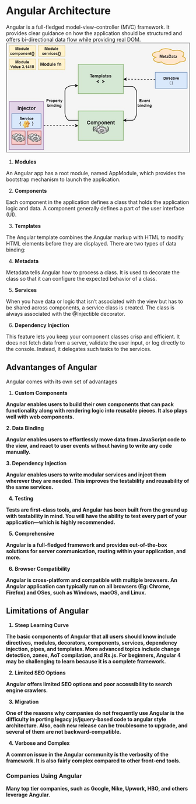 # Angular Architecture
Angular is a full-fledged model-view-controller (MVC) framework. It provides clear guidance on how the application should be structured and offers bi-directional data flow while providing real DOM. 
<img src="/images/ngarchitecture.jpg"/>

1. <b>Modules</b>
<p>An Angular app has a root module, named AppModule, which provides the bootstrap mechanism to launch the application.
<p>

2. <b>Components</b>
<p>Each component in the application defines a class that holds the application logic and data. A component generally defines a part of the user interface (UI).</p>

3. <b>Templates</b>
<p>The Angular template combines the Angular markup with HTML to modify HTML elements before they are displayed. There are two types of data binding: <p>

4. <b>Metadata</b>
<p>Metadata tells Angular how to process a class. It is used to decorate the class so that it can configure the expected behavior of a class.</p>

5. <b>Services</b>
<p>When you have data or logic that isn’t associated with the view but has to be shared across components, a service class is created. The class is always associated with the @Injectible decorator.</p>


6. <b>Dependency Injection</b>
<p>This feature lets you keep your component classes crisp and efficient. It does not fetch data from a server, validate the user input, or log directly to the console. Instead, it delegates such tasks to the services.</p>

## Advantanges of Angular

Angular comes with its own set of advantages 

1. <b>Custom Components<b>
<p>Angular enables users to build their own components that can pack functionality along with rendering logic into reusable pieces. It also plays well with web components.</p>

2.<b> Data Binding</b>
<p>Angular enables users to effortlessly move data from JavaScript code to the view, and react to user events without having to write any code manually. </p>

3.<b> Dependency Injection</b>
<p>Angular enables users to write modular services and inject them wherever they are needed. This improves the testability and reusability of the same services. <p>

4. <b>Testing</b>
<p>Tests are first-class tools, and Angular has been built from the ground up with testability in mind. You will have the ability to test every part of your application—which is highly recommended. </p>

5. <b>Comprehensive</b>
<p>Angular is a full-fledged framework and provides out-of-the-box solutions for server communication, routing within your application, and more.
</p>

6. <b>Browser Compatibility</b>
<p>Angular is cross-platform and compatible with multiple browsers. An Angular application can typically run on all browsers (Eg: Chrome, Firefox) and OSes, such as Windows, macOS, and Linux.</p>

 ## Limitations of Angular
1. <b>Steep Learning Curve</b>
<p>The basic components of Angular that all users should know include directives, modules, decorators, components, services, dependency injection, pipes, and templates. More advanced topics include change detection, zones, AoT compilation, and Rx.js. For beginners, Angular 4 may be challenging to learn because it is a complete framework.</p> 

2. <b>Limited SEO Options</b>
<p>Angular offers limited SEO options and poor accessibility to search engine crawlers. </p>

3. <b>Migration</b>
<p>One of the reasons why companies do not frequently use Angular is the difficulty in porting legacy js/jquery-based code to angular style architecture. Also, each new release can be troublesome to upgrade, and several of them are not backward-compatible.</p>

4. <b>Verbose and Complex</b>
<p>A common issue in the Angular community is the verbosity of the framework. It is also fairly complex compared to other front-end tools.</p>


### Companies Using Angular
<p>Many top tier companies, such as Google, Nike, Upwork, HBO, and others leverage Angular.</p>
